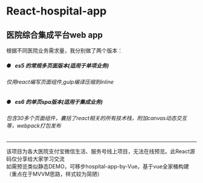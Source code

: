 # React-hospital-app
## 医院综合集成平台web app<br>
根据不同医院业务需求量，我分别做了两个版本：<br>
##### ●&nbsp;&nbsp;&nbsp;es5 的常规多页面版本(适用于单项业务)<br>
###### 仅用react编写页面组件,gulp编译压缩到inline<br>
##### ●&nbsp;&nbsp;&nbsp;es6 的单页spa版本(适用于集成业务)<br>
###### 包含30多个页面组件，囊括了react相关的所有技术栈，附加canvas动态交互等，webpack打包发布
---
该项目为各大医院支付宝微信生活、服务号线上项目，无法在线预览。此React源码仅分享给大家学习交流<br>
如需预览类似静态DEMO，可移步hospital-app-by-Vue，基于vue全家桶构建（重点在于MVVM思路，样式较为简陋）
 
